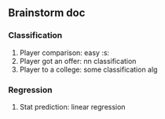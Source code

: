 ## Brainstorm doc

### Classification
1. Player comparison: easy :s:
1. Player got an offer: nn classification
1. Player to a college: some classification alg

### Regression
1. Stat prediction: linear regression